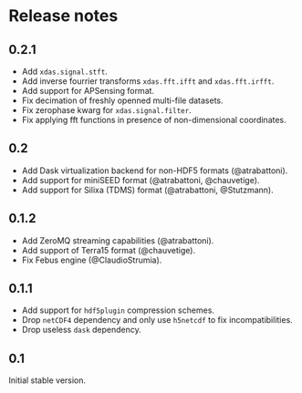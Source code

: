 # Release notes

## 0.2.1
- Add `xdas.signal.stft`. 
- Add inverse fourrier transforms `xdas.fft.ifft` and `xdas.fft.irfft`.
- Add support for APSensing format.
- Fix decimation of freshly openned multi-file datasets.
- Fix zerophase kwarg for `xdas.signal.filter`.
- Fix applying fft functions in presence of non-dimensional coordinates.

## 0.2

- Add Dask virtualization backend for non-HDF5 formats (@atrabattoni).
- Add support for miniSEED format (@atrabattoni, @chauvetige). 
- Add support for Silixa (TDMS) format (@atrabattoni, @Stutzmann). 

## 0.1.2

- Add ZeroMQ streaming capabilities (@atrabattoni).
- Add support of Terra15 format (@chauvetige).
- Fix Febus engine (@ClaudioStrumia).

## 0.1.1

- Add support for `hdf5plugin` compression schemes.
- Drop `netCDF4` dependency and only use `h5netcdf` to fix incompatibilities.
- Drop useless `dask` dependency.

## 0.1

Initial stable version.